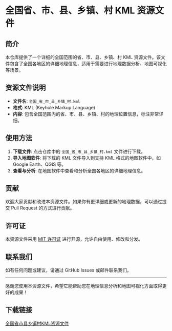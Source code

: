 # 全国省、市、县、乡镇、村 KML 资源文件

## 简介

本仓库提供了一个详细的全国范围的省、市、县、乡镇、村 KML 资源文件。该文件包含了全国各地区的详细地理信息，适用于需要进行地理数据分析、地图可视化等场景。

## 资源文件说明

- **文件名**: `全国_省_市_县_乡镇_村.kml`
- **格式**: KML (Keyhole Markup Language)
- **内容**: 包含全国范围内的省、市、县、乡镇、村的地理位置信息，标注非常详细。

## 使用方法

1. **下载文件**: 点击仓库中的 `全国_省_市_县_乡镇_村.kml` 文件进行下载。
2. **导入地图软件**: 将下载的 KML 文件导入到支持 KML 格式的地图软件中，如 Google Earth、QGIS 等。
3. **查看与分析**: 在地图软件中查看和分析全国各地区的详细地理信息。

## 贡献

欢迎大家贡献和改进本资源文件。如果你有更详细或更新的地理数据，可以通过提交 Pull Request 的方式进行贡献。

## 许可证

本资源文件采用 [MIT 许可证](LICENSE) 进行开源，允许自由使用、修改和分发。

## 联系我们

如有任何问题或建议，请通过 GitHub Issues 或邮件联系我们。

---

感谢您使用本资源文件，希望它能帮助您在地理信息分析和地图可视化方面取得更好的成果！

## 下载链接

[全国省市县乡镇村KML资源文件](https://pan.quark.cn/s/43be7795e353)